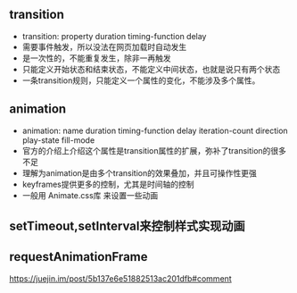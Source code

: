 ## transition
  - transition: property duration timing-function delay
  - 需要事件触发，所以没法在网页加载时自动发生
  - 是一次性的，不能重复发生，除非一再触发
  - 只能定义开始状态和结束状态，不能定义中间状态，也就是说只有两个状态
  - 一条transition规则，只能定义一个属性的变化，不能涉及多个属性。

## animation
  - animation: name duration timing-function delay iteration-count direction play-state fill-mode
  - 官方的介绍上介绍这个属性是transition属性的扩展，弥补了transition的很多不足
  - 理解为animation是由多个transition的效果叠加，并且可操作性更强
  - keyframes提供更多的控制，尤其是时间轴的控制
  - 一般用 Animate.css库 来设置一些动画

## setTimeout,setInterval来控制样式实现动画

## requestAnimationFrame

https://juejin.im/post/5b137e6e51882513ac201dfb#comment